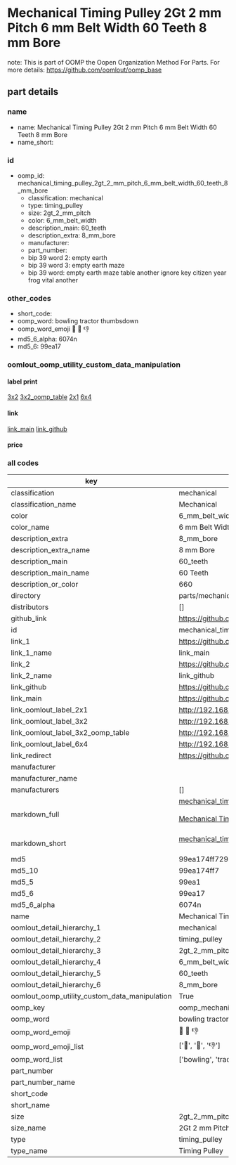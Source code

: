 # Mechanical Timing Pulley 2Gt 2 mm Pitch 6 mm Belt Width 60 Teeth 8 mm Bore  

note: This is part of OOMP the Oopen Organization Method For Parts. For more details: https://github.com/oomlout/oomp_base

##  part details
  







### name
* name: Mechanical Timing Pulley 2Gt 2 mm Pitch 6 mm Belt Width 60 Teeth 8 mm Bore
* name_short: 
### id
* oomp_id: mechanical_timing_pulley_2gt_2_mm_pitch_6_mm_belt_width_60_teeth_8_mm_bore
  * classification: mechanical
  * type: timing_pulley
  * size: 2gt_2_mm_pitch
  * color: 6_mm_belt_width
  * description_main: 60_teeth
  * description_extra: 8_mm_bore
  * manufacturer: 
  * part_number: 
  * bip 39 word 2: empty earth
  * bip 39 word 3: empty earth maze
  * bip 39 word: empty earth maze table another ignore key citizen year frog vital another

### other_codes
* short_code: 
* oomp_word: bowling tractor thumbsdown
* oomp_word_emoji :bowling: :tractor: :thumbsdown:
* md5_6_alpha: 6074n
* md5_6: 99ea17






### oomlout_oomp_utility_custom_data_manipulation
#### label print
[3x2](http://192.168.1.245:1112/?label=oomp%206074n)
[3x2_oomp_table](http://192.168.1.108:1112/?label=oomp%206074n)
[2x1](http://192.168.1.242:1112/?label=oomp%206074n)
[6x4](http://192.168.1.55:1112/?label=oomp%206074n)    

#### link

[link_main](https://github.com/oomlout/oomlout_oomp_version_1_messy/tree/main/parts/mechanical_timing_pulley_2gt_2_mm_pitch_6_mm_belt_width_60_teeth_8_mm_bore) [link_github](https://github.com/oomlout/oomlout_oomp_version_1_messy/tree/main/parts/mechanical_timing_pulley_2gt_2_mm_pitch_6_mm_belt_width_60_teeth_8_mm_bore)                             

#### price







### all codes 
| key | value |  
| --- | --- |  
| classification | mechanical |  
| classification_name | Mechanical |  
| color | 6_mm_belt_width |  
| color_name | 6 mm Belt Width |  
| description_extra | 8_mm_bore |  
| description_extra_name | 8 mm Bore |  
| description_main | 60_teeth |  
| description_main_name | 60 Teeth |  
| description_or_color | 660 |  
| directory | parts/mechanical_timing_pulley_2gt_2_mm_pitch_6_mm_belt_width_60_teeth_8_mm_bore |  
| distributors | [] |  
| github_link | https://github.com/oomlout/oomlout_oomp_part_src/tree/main/parts/mechanical_timing_pulley_2gt_2_mm_pitch_6_mm_belt_width_60_teeth_8_mm_bore |  
| id | mechanical_timing_pulley_2gt_2_mm_pitch_6_mm_belt_width_60_teeth_8_mm_bore |  
| link_1 | https://github.com/oomlout/oomlout_oomp_version_1_messy/tree/main/parts/mechanical_timing_pulley_2gt_2_mm_pitch_6_mm_belt_width_60_teeth_8_mm_bore |  
| link_1_name | link_main |  
| link_2 | https://github.com/oomlout/oomlout_oomp_version_1_messy/tree/main/parts/mechanical_timing_pulley_2gt_2_mm_pitch_6_mm_belt_width_60_teeth_8_mm_bore |  
| link_2_name | link_github |  
| link_github | https://github.com/oomlout/oomlout_oomp_version_1_messy/tree/main/parts/mechanical_timing_pulley_2gt_2_mm_pitch_6_mm_belt_width_60_teeth_8_mm_bore |  
| link_main | https://github.com/oomlout/oomlout_oomp_version_1_messy/tree/main/parts/mechanical_timing_pulley_2gt_2_mm_pitch_6_mm_belt_width_60_teeth_8_mm_bore |  
| link_oomlout_label_2x1 | http://192.168.1.242:1112/?label=oomp%206074n |  
| link_oomlout_label_3x2 | http://192.168.1.245:1112/?label=oomp%206074n |  
| link_oomlout_label_3x2_oomp_table | http://192.168.1.108:1112/?label=oomp%206074n |  
| link_oomlout_label_6x4 | http://192.168.1.55:1112/?label=oomp%206074n |  
| link_redirect | https://github.com/oomlout/oomlout_oomp_version_1_messy/tree/main/parts/mechanical_timing_pulley_2gt_2_mm_pitch_6_mm_belt_width_60_teeth_8_mm_bore |  
| manufacturer |  |  
| manufacturer_name |  |  
| manufacturers | [] |  
| markdown_full | [mechanical_timing_pulley_2gt_2_mm_pitch_6_mm_belt_width_60_teeth_8_mm_bore](none)<br>[](none)<br>[Mechanical Timing Pulley 2Gt 2 Mm Pitch 6 Mm Belt Width 60 Teeth 8 Mm Bore](none)<br><br> |  
| markdown_short | [mechanical_timing_pulley_2gt_2_mm_pitch_6_mm_belt_width_60_teeth_8_mm_bore](none)<br><br> |  
| md5 | 99ea174ff7294f41c304cdcf13115a49 |  
| md5_10 | 99ea174ff7 |  
| md5_5 | 99ea1 |  
| md5_6 | 99ea17 |  
| md5_6_alpha | 6074n |  
| name | Mechanical Timing Pulley 2Gt 2 mm Pitch 6 mm Belt Width 60 Teeth 8 mm Bore |  
| oomlout_detail_hierarchy_1 | mechanical |  
| oomlout_detail_hierarchy_2 | timing_pulley |  
| oomlout_detail_hierarchy_3 | 2gt_2_mm_pitch |  
| oomlout_detail_hierarchy_4 | 6_mm_belt_width |  
| oomlout_detail_hierarchy_5 | 60_teeth |  
| oomlout_detail_hierarchy_6 | 8_mm_bore |  
| oomlout_oomp_utility_custom_data_manipulation | True |  
| oomp_key | oomp_mechanical_timing_pulley_2gt_2_mm_pitch_6_mm_belt_width_60_teeth_8_mm_bore |  
| oomp_word | bowling tractor thumbsdown |  
| oomp_word_emoji | :bowling: :tractor: :thumbsdown: |  
| oomp_word_emoji_list | [':bowling:', ':tractor:', ':thumbsdown:'] |  
| oomp_word_list | ['bowling', 'tractor', 'thumbsdown'] |  
| part_number |  |  
| part_number_name |  |  
| short_code |  |  
| short_name |  |  
| size | 2gt_2_mm_pitch |  
| size_name | 2Gt 2 mm Pitch |  
| type | timing_pulley |  
| type_name | Timing Pulley |  

